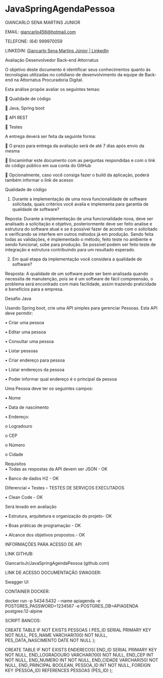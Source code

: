 # JavaSpringAgendaPessoa

GIANCARLO SENA MARTINS JUNIOR

EMAIL: giancarlo456@hotmail.com

TELEFONE: (64) 999970059

LINKEDIN: [Giancarlo Sena Martins Júnior | LinkedIn](https://www.linkedin.com/in/giancarlosmj/)


Avaliação Desenvolvedor Back-end Attornatus

O objetivo deste documento é identificar seus conhecimentos quanto às tecnologias utilizadas no cotidiano de desenvolvimento da equipe de Back-end na Attornatus Procuradoria Digital.

Esta análise propõe avaliar os seguintes temas: 

	Qualidade de código

	Java, Spring boot

	API REST

	Testes


A entrega deverá ser feita da seguinte forma:

	O prazo para entrega da avaliação será de até 7 dias após envio da mesma

	Encaminhar este documento com as perguntas respondidas e com o link do código público em sua conta do GitHub

	Opcionalmente, caso você consiga fazer o build da aplicação, poderá também informar o link de acesso


Qualidade de código

1.	Durante a implementação de uma nova funcionalidade de software solicitada, quais critérios você avalia e implementa para garantia de qualidade de software?

Reposta: Durante a implementação de uma funcionalidade nova, deve ser analisado a solicitação e objetivo, posteriormente deve ser feito analise e estrutura do software atual e se é possível fazer de acordo com o solicitado e verificando se interfere em outros métodos já em produção. Sendo feita todas as validações, é implementado o método, feito teste no ambiente e sendo funcional, sobe para produção. Se possível podem ser feito teste de integração e estrutura contribuindo para um resultado esperado.

2.	Em qual etapa da implementação você considera a qualidade de software?

Resposta: A qualidade de um software pode ser bem analisada quando necessita de manutenção, pois se é um software de fácil compreensão, o problema será encontrado com mais facilidade, assim trazendo praticidade e benefícios para a empresa.

Desafio Java

Usando Spring boot, crie uma API simples para gerenciar Pessoas. Esta API deve permitir:  

•	Criar uma pessoa

•	Editar uma pessoa

•	Consultar uma pessoa

•	Listar pessoas

•	Criar endereço para pessoa

•	Listar endereços da pessoa

•	Poder informar qual endereço é o principal da pessoa  

Uma Pessoa deve ter os seguintes campos:  

•	Nome

•	Data de nascimento

•	Endereço:

o	Logradouro

o	CEP

o	Número

o	Cidade

Requisitos  
•	Todas as respostas da API devem ser JSON  - OK

•	Banco de dados H2 - OK

Diferencial
•	Testes – TESTES DE SERVIÇOS EXECUTADOS

•	Clean Code - OK
 
Será levado em avaliação 

•	Estrutura, arquitetura e organização do projeto- OK  

•	Boas práticas de programação  - OK

•	Alcance dos objetivos propostos.- OK

INFORMAÇÕES PARA ACESSO DE API

LINK GITHUB: 

GiancarloJr/JavaSpringAgendaPessoa (github.com)

LINK DE ACESSO DOCUMENTAÇÃO SWAGGER:

Swagger UI

CONTAINER DOCKER:

docker run -p 5434:5432 --name apiagenda -e POSTGRES_PASSWORD=1234567 -e POSTGRES_DB=APIAGENDA postgres:12-alpine

SCRIPT BANCOS: 


CREATE TABLE IF NOT EXISTS PESSOAS (
                                       PES_ID SERIAL PRIMARY KEY NOT NULL,
                                       PES_NAME VARCHAR(100) NOT NULL,
                                       PES_DATA_NASCIMENTO DATE NOT NULL
);

CREATE TABLE IF NOT EXISTS ENDERECOS(
                                       END_ID SERIAL PRIMARY KEY NOT NULL,
                                       END_LOGRADOURO VARCHAR(100) NOT NULL,
                                       END_CEP INT NOT NULL,
                                       END_NUMERO INT NOT NULL,
                                       END_CIDADE VARCHAR(50) NOT NULL,
		          END_PRINCIPAL BOOLEAN,
                                       PESSOA_ID INT NOT NULL,
                                       FOREIGN KEY (PESSOA_ID) REFERENCES PESSOAS (PES_ID)
);


